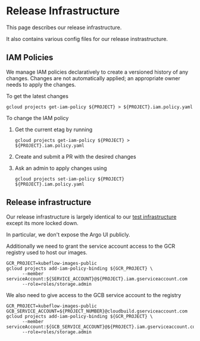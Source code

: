 
# Release Infrastructure

This page describes our release infrastructure.

It also contains various config files for our release instrastructure.

## IAM Policies

We manage IAM policies declaratively to create a versioned history of any changes.
Changes are not automatically applied; an appropriate owner needs to apply the changes.

To get the latest changes

```
gcloud projects get-iam-policy ${PROJECT} > ${PROJECT}.iam.policy.yaml
```

To change the IAM policy

1. Get the current etag by running

   ```
   gcloud projects get-iam-policy ${PROJECT} > ${PROJECT}.iam.policy.yaml
   ```

1. Create and submit a PR with the desired changes

1. Ask an admin to apply changes using 

   ```
   gcloud projects set-iam-policy ${PROJECT} ${PROJECT}.iam.policy.yaml
   ```

## Release infrastructure

Our release infrastructure is largely identical to our [test infrastructure](https://github.com/kubeflow/testing/blob/master/README.md)
except its more locked down.

In particular, we don't expose the Argo UI publicly.

Additionally we need to grant the service account access to the GCR
registry used to host our images.

```
GCR_PROJECT=kubeflow-images-public
gcloud projects add-iam-policy-binding ${GCR_PROJECT} \
      --member serviceAccount:${SERVICE_ACCOUNT}@${PROJECT}.iam.gserviceaccount.com
      --role=roles/storage.admin
```

We also need to give access to the GCB service account to the registry

```
GCR_PROJECT=kubeflow-images-public
GCB_SERVICE_ACCOUNT=${PROJECT_NUMBER}@cloudbuild.gserviceaccount.com
gcloud projects add-iam-policy-binding ${GCR_PROJECT} \
      --member serviceAccount:${GCB_SERVICE_ACCOUNT}@${PROJECT}.iam.gserviceaccount.com
      --role=roles/storage.admin
```